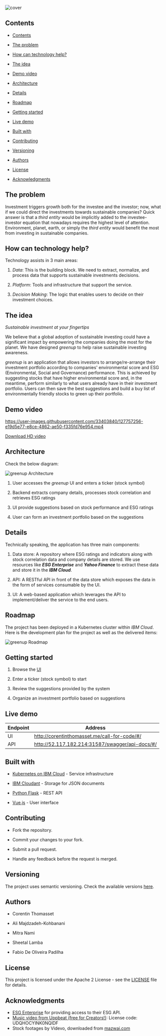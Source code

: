 ![cover](./docs/cover.jpg "greenup cover")
## Contents
  
- [Contents](#contents)
  
- [The problem](#the-problem)
  
- [How can technology help?](#how-can-technology-help)
  
- [The idea](#the-idea)
  
- [Demo video](#demo-video)
  
- [Architecture](#architecture)
  
- [Details](#details)
  
- [Roadmap](#roadmap)
  
- [Getting started](#getting-started)
  
- [Live demo](#live-demo)
  
- [Built with](#built-with)
  
- [Contributing](#contributing)
  
- [Versioning](#versioning)
  
- [Authors](#authors)
  
- [License](#liecense)
  
- [Acknowledgments](#acknowledgments)

## The problem

Investment triggers growth both for the investee and the investor; now, what if we could direct the investments towards sustainable companies? Quick answer is that a *third entity* would be implicitly added to the investee-investor equation that nowadays requires the highest level of attention. Environment, planet, earth, or simply the *third entity* would benefit the most from investing in sustainable companies.

## How can technology help?

Technology assists in 3 main areas:

1. _Data_: This is the building block. We need to extract, normalize, and process data that supports sustainable investments decisions.

2. _Platform_: Tools and infrastructure that support the service. 

3. _Decision Making_: The logic that enables users to decide on their investment choices.

## The idea

*Sustainable investment at your fingertips*

We believe that a global adoption of sustainable investing could have a significant impact by empowering the companies doing the most for the planet. We have designed *greenup* to help raise sustainable investing awareness.

*greenup* is an application that allows investors to arrange/re-arrange their investment portfolio according to companies' environmental score and ESG (Environmental, Social and Governance) performance. This is achieved by suggesting stocks that have higher environmental score and, in the meantime, perform similarly to what users already have in their investment portfolio. Users can then save the best suggestions and build a buy list of environmentally friendly stocks to green up their portfolio.


## Demo video

https://user-images.githubusercontent.com/33403840/127757256-e19d5e77-e8ce-4862-ae50-f335fd76e954.mp4

[Download HD video](https://drive.google.com/file/d/1r4yQIUOFfheM4IeZZv-ku4P7PRCkj73v/view)

## Architecture

Check the below diagram:

![greenup Architecture](./docs/greenup_arch.png "greenup Architecture")

1. User accesses the *greenup* UI and enters a ticker (stock symbol)

2. Backend extracts company details, processes stock correlation and retrieves ESG ratings 

3. UI provide suggestions based on stock performance and ESG ratings

4. User can form an investment portfolio based on the suggestions

## Details

Technically speaking, the application has three main components:

1. Data store: A repository where ESG ratings and indicators along with stock correlation data and company details are stored. We use resources like ***ESG Enterprise*** and ***Yahoo Finance*** to extract these data and store it in the ***IBM Cloud***.

2. API: A RESTful API in front of the data store which exposes the data in the form of services consumable by the UI.

3. UI: A web-based application which leverages the API to implement/deliver the service to the end users.

## Roadmap

The project has been deployed in a Kubernetes cluster within *IBM Cloud*. Here is the development plan for the project as well as the delivered items:

![greenup Roadmap](./docs/roadmap.png "greenup Roadmap")

## Getting started

1. Browse the [UI](http://corentinthomasset.me/call-for-code/#/)

2. Enter a ticker (stock symbol) to start

3. Review the suggestions provided by the system

4. Organize an investment portfolio based on suggestions

## Live demo

| Endpoint | Address                                         |
| -------- | ----------------------------------------------- |
| UI       | http://corentinthomasset.me/call-for-code/#/    |
| API      | http://52.117.182.214:31587/swagger/api-docs/#/ |

## Built with

- [Kubernetes on IBM Cloud](https://cloud.ibm.com/catalog?search=kubernetes%20service#search_results) - Service infrastructure

- [IBM Cloudant](https://cloud.ibm.com/catalog?search=cloudant#search_results) - Storage for JSON documents

- [Python Flask](https://flask.palletsprojects.com/en/2.0.x/) - REST API

- [Vue.js](https://vuejs.org/) - User interface

## Contributing

* Fork the repository.

* Commit your changes to your fork.

* Submit a pull request.

* Handle any feedback before the request is merged.

## Versioning

The project uses semantic versioning. Check the available versions [here](https://github.com/corentinthomasset/ibm-call-for-code-2021/tags).

## Authors

* Corentin Thomasset

* Ali Majdzadeh-Kohbanani

* Mitra Nami

* Sheetal Lamba

* Fabio De Oliveira Padilha

## License

This project is licensed under the Apache 2 License - see the [LICENSE](LICENSE) file for details.

## Acknowledgments

- [ESG Enterprise](https://www.esgenterprise.com/) for providing access to their ESG API.
- [Music video from Uppbeat (free for Creators!)](https://uppbeat.io/t/prigida/pleasant-place): License code: UDQHOCYINK0NQIDF
- Stock footages by Videvo, downloaded from [mazwai.com](https://mazwai.com/)
